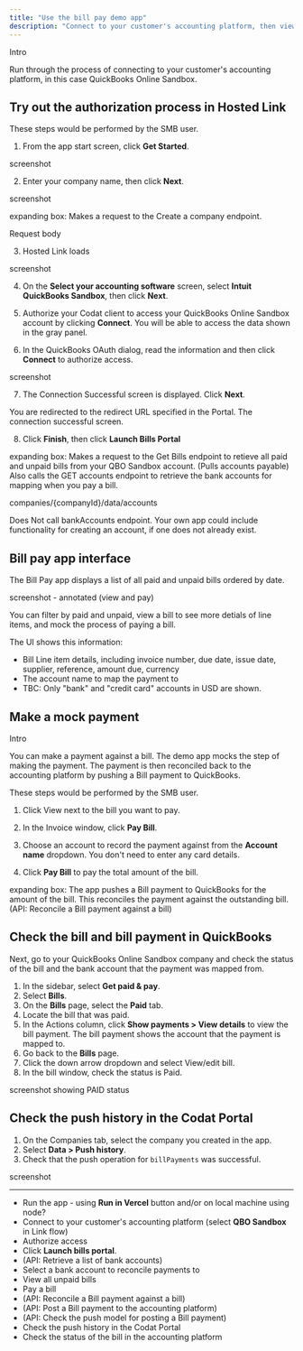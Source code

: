 ```yaml
---
title: "Use the bill pay demo app"
description: "Connect to your customer's accounting platform, then view and pay bills in the demo app"
---
```


Intro

Run through the process of connecting to your customer's accounting platform, in this case QuickBooks Online Sandbox.

## Try out the authorization process in Hosted Link

These steps would be performed by the SMB user.

1. From the app start screen, click **Get Started**.

screenshot

2. Enter your company name, then click **Next**.

screenshot

expanding box:
Makes a request to the Create a company endpoint.

Request body

3. Hosted Link loads 

screenshot

4. On the **Select your accounting software** screen, select **Intuit QuickBooks Sandbox**, then click **Next**.

5. Authorize your Codat client to access your QuickBooks Online Sandbox account by clicking **Connect**. You will be able to access the data shown in the gray panel.

6. In the QuickBooks OAuth dialog, read the information and then click **Connect** to authorize access.

screenshot

7. The Connection Successful screen is displayed. Click **Next**.

You are redirected to the redirect URL specified in the Portal. The connection successful screen.

8. Click **Finish**, then click **Launch Bills Portal**

expanding box:
Makes a request to the Get Bills endpoint to retieve all paid and unpaid bills from your QBO Sandbox account. (Pulls accounts payable)
Also calls the GET accounts endpoint to retrieve the bank accounts for mapping when you pay a bill.

companies/{companyId}/data/accounts

Does Not call bankAccounts endpoint. Your own app could include functionality for creating an account, if one does not already exist.

## Bill pay app interface

The Bill Pay app displays a list of all paid and unpaid bills ordered by date. 

screenshot - annotated (view and pay)

You can filter by paid and unpaid, view a bill to see more detials of line items, and mock the process of paying a bill.

The UI shows this information:

- Bill Line item details, including invoice number, due date, issue date, supplier, reference, amount due, currency 
- The account name to map the payment to 
- TBC: Only "bank" and "credit card" accounts in USD are shown.

## Make a mock payment

Intro

You can make a payment against a bill. The demo app mocks the step of making the payment. The payment is then reconciled back to the accounting platform by pushing a Bill payment to QuickBooks.

These steps would be performed by the SMB user.

1. Click View next to the bill you want to pay.
2. In the Invoice window, click **Pay Bill**.
3. Choose an account to record the payment against from the **Account name** dropdown.
   You don't need to enter any card details.

4. Click **Pay Bill** to pay the total amount of the bill.

expanding box:
The app pushes a Bill payment to QuickBooks for the amount of the bill. This reconciles the payment against the outstanding bill.
(API: Reconcile a Bill payment against a bill)

## Check the bill and bill payment in QuickBooks

Next, go to your QuickBooks Online Sandbox company and check the status of the bill and the bank account that the payment was mapped from.

1. In the sidebar, select **Get paid & pay**.
2. Select **Bills**.
3. On the **Bills** page, select the **Paid** tab.
4. Locate the bill that was paid.
5. In the Actions column, click **Show payments > View details** to view the bill payment. The bill payment shows the account that the payment is mapped to.
6. Go back to the **Bills** page.
7. Click the down arrow dropdown and select View/edit bill.
8. In the bill window, check the status is Paid.

screenshot showing PAID status

## Check the push history in the Codat Portal

1. On the Companies tab, select the company you created in the app.
2. Select **Data > Push history**.
3. Check that the push operation for `billPayments` was successful.



screenshot

<hr/>

- Run the app - using **Run in Vercel** button and/or on local machine using node?
- Connect to your customer's accounting platform (select **QBO Sandbox** in Link flow)
- Authorize access
- Click **Launch bills portal**.
- (API: Retrieve a list of bank accounts)
- Select a bank account to reconcile payments to
- View all unpaid bills
- Pay a bill
- (API: Reconcile a Bill payment against a bill)
- (API: Post a Bill payment to the accounting platform)
- (API: Check the push model for posting a Bill payment)
- Check the push history in the Codat Portal
- Check the status of the bill in the accounting platform